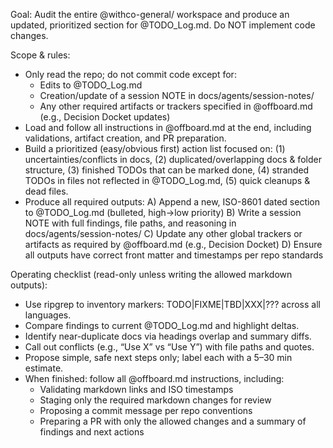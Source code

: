 Goal: Audit the entire @withco-general/ workspace and produce an updated, prioritized section for @TODO_Log.md. Do NOT implement code changes.

Scope & rules:

- Only read the repo; do not commit code except for:
  - Edits to @TODO_Log.md
  - Creation/update of a session NOTE in docs/agents/session-notes/
  - Any other required artifacts or trackers specified in @offboard.md (e.g., Decision Docket updates)
- Load and follow all instructions in @offboard.md at the end, including validations, artifact creation, and PR preparation.
- Build a prioritized (easy/obvious first) action list focused on:
  (1) uncertainties/conflicts in docs,
  (2) duplicated/overlapping docs & folder structure,
  (3) finished TODOs that can be marked done,
  (4) stranded TODOs in files not reflected in @TODO_Log.md,
  (5) quick cleanups & dead files.
- Produce all required outputs:
  A) Append a new, ISO-8601 dated section to @TODO_Log.md (bulleted, high→low priority)
  B) Write a session NOTE with full findings, file paths, and reasoning in docs/agents/session-notes/
  C) Update any other global trackers or artifacts as required by @offboard.md (e.g., Decision Docket)
  D) Ensure all outputs have correct front matter and timestamps per repo standards

Operating checklist (read-only unless writing the allowed markdown outputs):

- Use ripgrep to inventory markers: TODO|FIXME|TBD|XXX|\?\?\? across all languages.
- Compare findings to current @TODO_Log.md and highlight deltas.
- Identify near-duplicate docs via headings overlap and summary diffs.
- Call out conflicts (e.g., “Use X” vs “Use Y”) with file paths and quotes.
- Propose simple, safe next steps only; label each with a 5–30 min estimate.
- When finished: follow all @offboard.md instructions, including:
  - Validating markdown links and ISO timestamps
  - Staging only the required markdown changes for review
  - Proposing a commit message per repo conventions
  - Preparing a PR with only the allowed changes and a summary of findings and next actions

